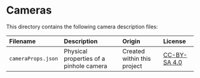 Cameras
=========

This directory contains the following camera description files:

| Filename           | Description                             | Origin                      | License                                                         |
|:-------------------|:----------------------------------------|:----------------------------|:----------------------------------------------------------------|
| `cameraProps.json` | Physical properties of a pinhole camera | Created within this project | [CC-BY-SA 4.0](https://creativecommons.org/licenses/by-sa/4.0/) |
